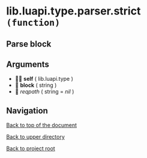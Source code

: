# lib.luapi.type.parser.strict `(function)`

## Parse block

## Arguments

+ 👨‍👦 **self** ( lib.luapi.type )
+ 📝 **block** ( string )
+ 📝 *reqpath* ( string = *nil* )

## Navigation

[Back to top of the document](#libluapitypeparserstrict-function)

[Back to upper directory](..)

[Back to project root](/../..)

[@]: #libluapitypeparserstrict-function
